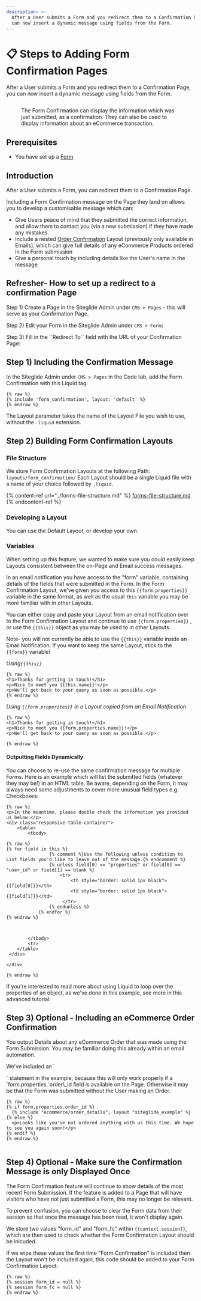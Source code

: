 ```yaml
---
description: >-
  After a User submits a Form and you redirect them to a Confirmation Page, you
  can now insert a dynamic message using fields from the Form.
---
```


# 📋 Steps to Adding Form Confirmation Pages

After a User submits a Form and you redirect them to a Confirmation Page, you can now insert a dynamic message using fields from the Form.

<figure><img src="../../../.gitbook/assets/single-order (1) (1).jpg" alt=""><figcaption><p>The Form Confirmation can display the information which was just submitted, as a confirmation. They can also be used to display information about an eCommerce transaction.</p></figcaption></figure>

## Prerequisites

* You have set up a [Form](https://help.siteglide.com/article/99-forms-getting-started)

## Introduction

After a User submits a Form, you can redirect them to a Confirmation Page.

Including a Form Confirmation message on the Page they land on allows you to develop a customisable message which can:

* Give Users peace of mind that they submitted the correct information, and allow them to contact you (via a new submission) if they have made any mistakes.
* Include a nested [Order Confirmation](https://developers.siteglide.com/order-confirmation-emails) Layout (previously only available in Emails), which can give full details of any eCommerce Products ordered in the Form submission
* Give a personal touch by including details like the User's name in the message.

## Refresher- How to set up a redirect to a confirmation Page

Step 1) Create a Page in the Siteglide Admin under `CMS > Pages` - this will serve as your Confirmation Page.

Step 2) Edit your Form in the Siteglide Admin under `CMS > Forms`

Step 3) Fill in the \`\`Redirect To\`\` field with the URL of your Confirmation Page:

## Step 1) Including the Confirmation Message

In the Siteglide Admin under `CMS > Pages` in the Code tab, add the Form Confirmation with this Liquid tag:

```liquid
{% raw %}
{% include 'form_confirmation', layout: 'default' %}
{% endraw %}
```

The Layout parameter takes the name of the Layout File you wish to use, without the `.liquid` extension.

## Step 2) Building Form Confirmation Layouts

### File Structure

We store Form Confirmation Layouts at the following Path: `layouts/form_confirmation/` Each Layout should be a single Liquid file with a name of your choice followed by `.liquid`.

{% content-ref url="../forms-file-structure.md" %}
[forms-file-structure.md](../forms-file-structure.md)
{% endcontent-ref %}

### Developing a Layout

You can use the Default Layout, or develop your own.

### Variables

When setting up this feature, we wanted to make sure you could easily keep Layouts consistent between the on-Page and Email success messages.

In an email notification you have access to the "form" variable, containing details of the fields that were submitted in the Form. In the Form Confirmation Layout, we've given you access to this `{{form.properties}}` variable in the same format, as well as the usual `this` variable you may be more familiar with in other Layouts.

You can either copy and paste your Layout from an email notification over to the Form Confirmation Layout and continue to use `{{form.properties}}` , or use the `{{this}}` object as you may be used to in other Layouts.

Note- you will not currently be able to use the `{{this}}` variable inside an Email Notification. If you want to keep the same Layout, stick to the `{{form}}` variable!

_Using`{{this}}`_

```liquid
{% raw %}
<h1>Thanks for getting in touch!</h1>
<p>Nice to meet you {{this.name}}!</p>
<p>We'll get back to your query as soon as possible.</p>
{% endraw %}
```

_Using `{{form.properites}}` in a Layout copied from an Email Notification_

```liquid
{% raw %}
<h1>Thanks for getting in touch!</h1> 
<p>Nice to meet you {{form.properties.name}}!</p> 
<p>We'll get back to your query as soon as possible.</p> 

{% endraw %}
```

#### Outputting Fields Dynamically

You can choose to re-use the same confirmation message for multiple Forms. Here is an example which will list the submitted fields (whatever they may be!) in an HTML table. Be aware, depending on the Form, it may always need some adjustments to cover more unusual field types e.g. Checkboxes:

```liquid
{% raw %}
<p>In the meantime, please double check the information you provided us below:</p>
<div class="responsive-table-container">
    <table>
        <tbody>
            
{% raw %}
{% for field in this %}
                {% comment %}Use the following unless condition to List fields you'd like to leave out of the message.{% endcomment %}
                {% unless field[0] == "properties" or field[0] == "user_id" or field[1] == blank %}
                    <tr>
                        <th style="border: solid 1px black">{{field[0]}}</th>
                        <td style="border: solid 1px black">{{field[1]}}</td>
                     </tr>
                {% endunless %} 
            {% endfor %}
{% endraw %}



        </tbody>
        <tr>
    </table>
 </div>

</div>

{% endraw %}
```

If you're interested to read more about using Liquid to loop over the properties of an object, as we've done in this example, see more in this advanced tutorial:

## Step 3) Optional - Including an eCommerce Order Confirmation

You output Details about any eCommerce Order that was made using the Form Submission. You may be familiar doing this already within an email automation.

We've included an \`

\` statement in the example, because this will only work properly if a \`form.properties.\`order\\\_id field is available on the Page. Otherwise it may be that the Form was submitted without the User making an Order.

```liquid
{% raw %}
{% if form.properties.order_id %} 
  {% include "ecommerce/order_details", layout "siteglide_example" %} 
{% else %}
  <p>Looks like you've not ordered anything with us this time. We hope to see you again soon!</p>
{% endif %}
{% endraw %}


```

## Step 4) Optional - Make sure the Confirmation Message is only Displayed Once

The Form Confirmation feature will continue to show details of the most recent Form Submission. If the feature is added to a Page that will have visitors who have not just submitted a Form, this may no longer be relevant.

To prevent confusion, you can choose to clear the Form data from their session so that once the message has been read, it won't display again.

We store two values "form\_id" and "form\_fc" within `{{context.session}}`, which are then used to check whether the Form Confirmation Layout should be inlcuded.

If we wipe these values the first time "Form Confirmation" is included then the Layout won't be included again, this code should be added to your Form Confirmation Layout:

```liquid
{% raw %}
{% session form_id = null %}
{% session form_fc = null %}
{% endraw %}
```
